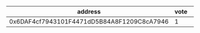 address|vote|timestamp|signature
---|---|---|---
0x6DAF4cf7943101F4471dD5B84A8F1209C8cA7946|1|1609246537|0xb03e770e6f20c1badcde28801b1695761a69f1f87022b9986f68f480ef69b05f3fd7b8ea59336e5a9e434b55c0d5cd3ff4312640e2fc0175e04cd570b41ed3dc1b